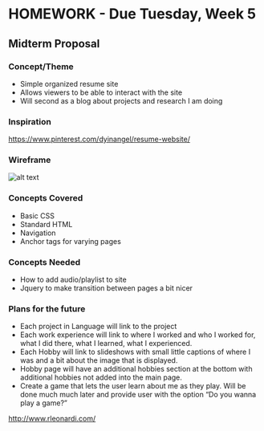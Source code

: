 # HOMEWORK - Due Tuesday, Week 5

## Midterm Proposal

### Concept/Theme

* Simple organized resume site
* Allows viewers to be able to interact with the site
* Will second as a blog about projects and research I am doing

### Inspiration

https://www.pinterest.com/dyinangel/resume-website/

### Wireframe

![alt text](https://github.com/MahindraPersaud/Intro-to-Web-Development/blob/master/Homework/Week_4/img/wireframe.png "Home Page")

### Concepts Covered

* Basic CSS
* Standard HTML
 * Navigation
 * Anchor tags for varying pages

### Concepts Needed

* How to add audio/playlist to site
* Jquery to make transition between pages a bit nicer

### Plans for the future

* Each project in Language will link to the project
* Each work experience will link to where I worked and who I worked for, what I did there, what I learned, what I experienced.
* Each Hobby will link to slideshows with small little captions of where I was and a bit about the image that is displayed. 
* Hobby page will have an additional hobbies section at the bottom with additional hobbies not added into the main page.
* Create a game that lets the user learn about me as they play. Will be done much much later and provide user with the option “Do you wanna play a game?”

http://www.rleonardi.com/